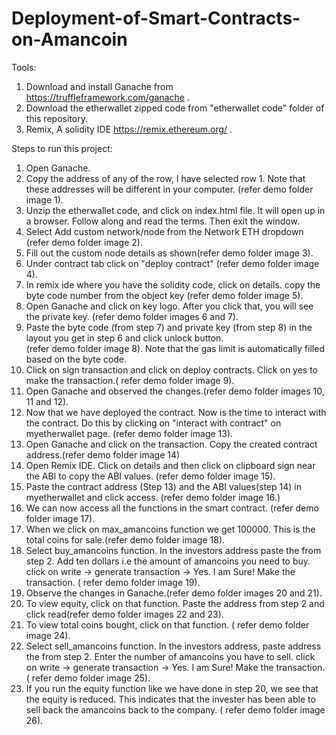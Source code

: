 # Deployment-of-Smart-Contracts-on-Amancoin
Tools:
1) Download and install Ganache from https://truffleframework.com/ganache .
2) Download the etherwallet zipped code from "etherwallet code" folder of this repository. 
3) Remix, A solidity IDE https://remix.ethereum.org/ .

Steps to run this project:
1) Open Ganache.
2) Copy the address of any of the row, I have selected row 1. Note that these addresses will be different in your computer. 
   (refer demo folder image 1).
3) Unzip the etherwallet code, and click on index.html file. It will open up in a browser. Follow along and read the terms. 
   Then exit the window.
4) Select Add custom network/node from the Network ETH dropdown (refer demo folder image 2).
5) Fill out the custom node details as shown(refer demo folder image 3).
6) Under contract tab click on "deploy contract" (refer demo folder image 4).
7) In remix ide where you have the solidity code, click on details. copy the byte code number from the object key
   (refer demo folder image 5).
8) Open Ganache and click on key logo. After you click that, you will see the private key. (refer demo folder images 6 and 7). 
9) Paste the byte code (from step 7) and private key (from step 8) in the layout you get in step 6 and click unlock button.  
   (refer demo folder image 8). Note that the gas limit is automatically filled based on the byte code.
10) Click on sign transaction and click on deploy contracts. Click on yes to make the transaction.( refer demo folder image 9).
11) Open Ganache and observed the changes.(refer demo folder images 10, 11 and 12).
12) Now that we have deployed the contract. Now is the time to interact with the contract.
    Do this by clicking on "interact with contract" on myetherwallet page. (refer demo folder image 13).
13) Open Ganache and click on the transaction. Copy the created contract address.(refer demo folder image 14)
14) Open Remix IDE. Click on details and then click on clipboard sign near the ABI to copy the ABI values.
    (refer demo folder image 15).
15) Paste the contract address (Step 13) and the ABI values(step 14) in myetherwallet and click access.
    (refer demo folder image 16.)
16) We can now access all the functions in the smart contract. (refer demo folder image 17).
17) When we click on max_amancoins function we get 100000. This is the total coins for sale.(refer demo folder image 18).
18) Select buy_amancoins function. In the investors address paste the from step 2.
    Add ten dollars i.e the amount of amancoins you need to buy. 
    click on write -> generate transaction -> Yes. I am Sure! Make the transaction.
    ( refer demo folder image 19).
19) Observe the changes in Ganache.(refer demo folder images 20 and 21).
20) To view equity, click on that function. Paste the address from step 2 and click read(refer demo folder images 22 and 23).
21) To view total coins bought, click on that function. ( refer demo folder image 24).
22) Select sell_amancoins function. In the investors address, paste address the from step 2.
    Enter the number of amancoins you have to sell. 
    click on write -> generate transaction -> Yes. I am Sure! Make the transaction.
    ( refer demo folder image 25).
23) If you run the equity function like we have done in step 20, we see that the equity is reduced. 
    This indicates that the invester has been able to sell back the amancoins back to the company.
    ( refer demo folder image 26). 

